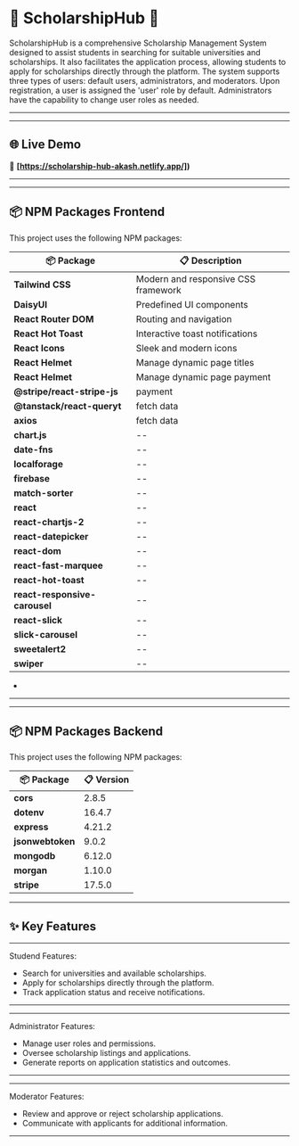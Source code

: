  # 🌟 ScholarshipHub 🚀

ScholarshipHub is a comprehensive Scholarship Management System designed to assist students in searching for suitable universities and scholarships. It also facilitates the application process, allowing students to apply for scholarships directly through the platform. The system supports three types of users: default users, administrators, and moderators. Upon registration, a user is assigned the 'user' role by default. Administrators have the capability to change user roles as needed.

---
---

## 🌐 Live Demo

🔗 **[https://scholarship-hub-akash.netlify.app/])**

---

---

## 📦 NPM Packages Frontend

This project uses the following NPM packages:

| 📦 Package             | 📋 Description                       |
|------------------------|---------------------------------------|
| **Tailwind CSS**       | Modern and responsive CSS framework  |
| **DaisyUI**            | Predefined UI components             |
| **React Router DOM**   | Routing and navigation               |
| **React Hot Toast**    | Interactive toast notifications      |
| **React Icons**        | Sleek and modern icons               |
| **React Helmet**       | Manage dynamic page titles           |
| **React Helmet**       | Manage dynamic page payment           |
| **@stripe/react-stripe-js**       | payment            |
| **@tanstack/react-queryt**       | fetch data            |
| **axios**       | fetch data            |
| **chart.js**       | --            |
| **date-fns**       | --            |
| **localforage**       | --            |
| **firebase**       | --            |
| **match-sorter**       | --            |
| **react**       | --            |
| **react-chartjs-2**       | --            |
| **react-datepicker**       | --            |
| **react-dom**       | --            |
| **react-fast-marquee**       | --            |
| **react-hot-toast**       | --            |
| **react-responsive-carousel**       | --            |
| **react-slick**       | --            |
| **slick-carousel**       | --            |
| **sweetalert2**       | --            |
| **swiper**       | --            |
-

---
---

## 📦 NPM Packages Backend

This project uses the following NPM packages:

| 📦 Package             | 📋 Version                       |
|------------------------|---------------------------------------|
| **cors**       | 2.8.5  |
| **dotenv**            | 16.4.7          |
| **express**   | 4.21.2|
| **jsonwebtoken**   | 9.0.2|
| **mongodb**   | 6.12.0|
| **morgan**   | 1.10.0|
| **stripe**   | 17.5.0|


---
## ✨ Key Features
---
Studend Features:
- Search for universities and available scholarships.
- Apply for scholarships directly through the platform.
- Track application status and receive notifications.


---
---
Administrator Features:
- Manage user roles and permissions.
- Oversee scholarship listings and applications.
- Generate reports on application statistics and outcomes.

---
---
Moderator Features:
- Review and approve or reject scholarship applications.
- Communicate with applicants for additional information.

---
